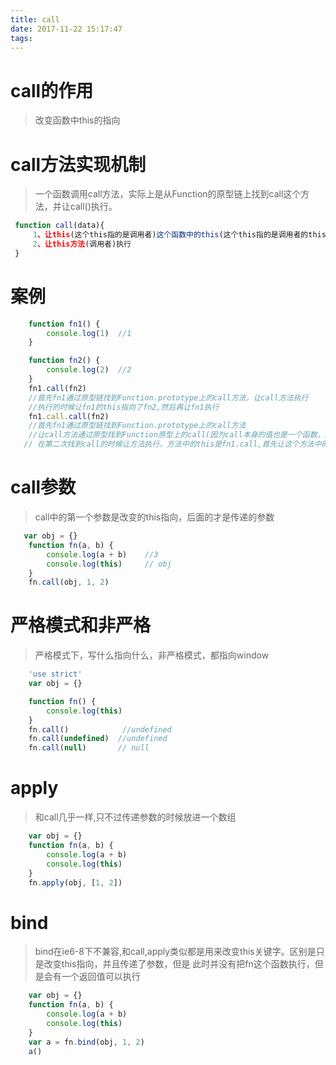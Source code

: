```yaml
---
title: call
date: 2017-11-22 15:17:47
tags:
---
```

# call的作用
>改变函数中this的指向

# call方法实现机制
>一个函数调用call方法，实际上是从Function的原型链上找到call这个方法，并让call()执行。

```javascript
 function call(data){
     1、让this(这个this指的是调用者)这个函数中的this(这个this指的是调用者的this)关键字变为data
     2、让this方法(调用者)执行
 }
```
# 案例
```javascript
    function fn1() {
        console.log(1)  //1
    }

    function fn2() {
        console.log(2)  //2
    }
    fn1.call(fn2)
    //首先fn1通过原型链找到Function.prototype上的call方法，让call方法执行
    //执行的时候让fn1的this指向了fn2,然后再让fn1执行
    fn1.call.call(fn2)
    //首先fn1通过原型链找到Function.prototype上的call方法
    //让call方法通过原型找到Function原型上的call(因为call本身的值也是一个函数，所以同样可以找到Function.protoype),
   // 在第二次找到call的时候让方法执行，方法中的this是fn1.call,首先让这个方法中的this变为fn2,然后再让fn1.call执行
```
# call参数
> call中的第一个参数是改变的this指向，后面的才是传递的参数

```javascript
   var obj = {}
    function fn(a, b) {
        console.log(a + b)    //3
        console.log(this)     // obj
    }
    fn.call(obj, 1, 2)
```

# 严格模式和非严格
> 严格模式下，写什么指向什么，非严格模式，都指向window

```javascript
    'use strict'
    var obj = {}

    function fn() {
        console.log(this)
    }                 
    fn.call()            //undefined  
    fn.call(undefined)  //undefined
    fn.call(null)       // null
```

# apply
>和call几乎一样,只不过传递参数的时候放进一个数组

```javascript
    var obj = {}
    function fn(a, b) {
        console.log(a + b)
        console.log(this)
    }
    fn.apply(obj, [1, 2])
```
# bind
>bind在ie6-8下不兼容,和call,apply类似都是用来改变this关键字。区别是只是改变this指向，并且传递了参数，但是
>此时并没有把fn这个函数执行，但是会有一个返回值可以执行
```javascript
    var obj = {}
    function fn(a, b) {
        console.log(a + b)
        console.log(this)
    }
    var a = fn.bind(obj, 1, 2)
    a()
```